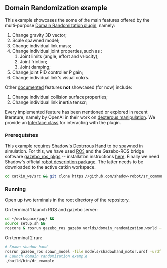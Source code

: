 ## Domain Randomization example

This example showcases the some of the main features offered by the multi-purpose [Domain Randomization plugin], namely:

1. Change gravity 3D vector;
1. Scale spawned model;
1. Change individual link mass;
1. Change individual joint properties, such as :
   1. Joint limits (angle, effort and velocity);
   1. Joint friction;
   1. Joint damping;
1. Change joint PID controller P gain;
1. Change individual link's visual colors.

Other [documented] features **not** showcased (for now) include:

1. Change individual collision surface properties;
1. Change individual link inertia tensor;

Every implemented feature has been mentioned or explored in recent literature, namely by OpenAI in their work on [dexterous manipulation].
We provide an [Interface class] for interacting with the plugin.

### Prerequisites

This example requires [Shadow's Dexterous Hand] to be spawned in simulation.
For this, we have used [ROS] and the Gazebo-ROS bridge software [gazebo_ros_pkgs] -- installation instructions [here].
Finally we need Shadow's official [robot description package].
The latter needs to be downloaded to the active catkin workspace.

```bash
cd catkin_ws/src && git clone https://github.com/shadow-robot/sr_common.git
```

### Running

Open up two terminals in the root directory of the repository.

On terminal 1 launch ROS and gazebo server:

```bash
cd ~/workspace/gap/ &&
source setup.sh &&
roscore & rosrun gazebo_ros gazebo worlds/domain_randomization.world --verbose
```

On terminal 2 run:

```bash
# Spawn shadow hand
rosrun gazebo_ros spawn_model -file models/shadowhand_motor.urdf -urdf -model shadowhand
# Launch domain randomization example
./build/bin/dr_example
```

<!-- Links -->

[Domain Randomization plugin]: tree/dev/plugins/domain_randomization
[documented]: http://web.tecnico.ulisboa.pt/joao.borrego/gap/classDRInterface.html
[Interface class]: /../../tree/dev/utils
[Shadow's Dexterous Hand]: https://www.shadowrobot.com/products/dexterous-hand/
[ROS]: http://www.ros.org/
[gazebo_ros_pkgs]: http://wiki.ros.org/gazebo_ros_pkgs
[here]: http://gazebosim.org/tutorials?tut=ros_installing
[robot description package]: https://github.com/shadow-robot/sr_common
[dexterous manipulation]: https://blog.openai.com/learning-dexterity/
